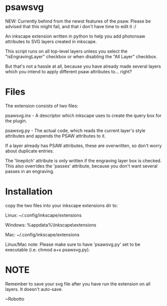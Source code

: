psawsvg
=======

NEW: Currently behind from the newst features of the psaw. Please be advised that this might fail, and that i don't have time to edit it :/

An inkscape extension written in python to help you add photonsaw attributes to SVG layers created in inkscape.

This script runs on all top-level layers unless you select the "isEngravingLayer" checkbox or when disabling the "All Layer" checkbox.

But that's not a hassle at all, because you have already made several layers which you intend to apply different psaw attributes to... right?

Files
=====

The extension consists of two files:

psawsvg.inx - A descriptor which inkscape uses to create the query box for the plugin.

psawsvg.py - The actual code, which reads the current layer's style attributes and appends the PSAW attributes to it.

If a layer already has PSAW attributes, these are overwritten, so don't worry about duplicate entries.

The 'linepitch' attribute is only written if the engraving layer box is checked. This also overrides the 'passes' attribute, because you don't want several passes in an engraving.

Installation
============
copy the two files into your inkscape extensions dir to:

Linux: ~/.config/inkscape/extensions

Windows: %appdata%\Inkscape\extensions

Mac: ~/.config/inkscape/extensions

Linux/Mac note: Please make sure to have 'psawsvg.py' set to be executable (i.e. chmod a+x psawsvg.py).

NOTE
====
Remember to save your svg file after you have run the extension on all layers. It doesn't auto-save.

~Robotto

